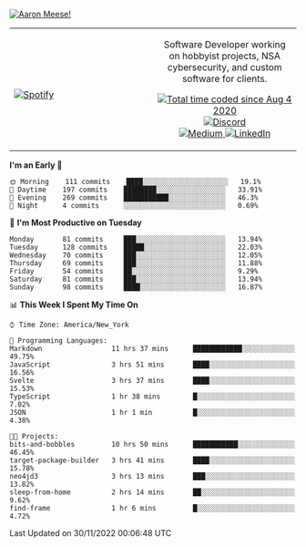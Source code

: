[![Aaron Meese!](https://user-images.githubusercontent.com/17814535/88975338-a2aabf00-d27f-11ea-963f-8a19608716b4.png)](https://github.com/ajmeese7/readme-ascii "README ASCII")

<!-- Modified from project here: https://github.com/novatorem/novatorem -->
<table width="100%">
  <tr>
  <td width="50%">

&nbsp; <br> [![Spotify](https://ajmeese7.vercel.app/api/spotify)](https://open.spotify.com/user/ajmeese)

  </td>
  <td width="50%">
    <p align="center">
    Software Developer working on hobbyist projects, NSA cybersecurity, and custom software for clients.
    </p>
    <p align="center">
      <a href="https://wakatime.com/@f726891d-3b02-46cd-9b60-e8c59f9e2b14">
        <img src="https://wakatime.com/badge/user/f726891d-3b02-46cd-9b60-e8c59f9e2b14.svg" alt="Total time coded since Aug 4 2020" title="WakaTime" />
      </a>
      <a href="http://link.aaronmeese.com/discord">
        <img src="https://img.shields.io/badge/discord-ajmeese7%234835-369?style=flat-square&logo=discord&logoColor=white&color=purple" alt="Discord" title="Discord">
      </a>
      <br />
      <a href="https://link.aaronmeese.com/medium">
        <img src="https://img.shields.io/badge/medium-ajmeese7-1DB954?style=flat-square&logo=medium&logoColor=white" alt="Medium" title="Medium">
      </a>
      <a href="https://link.aaronmeese.com/linkedin">
        <img src="https://img.shields.io/badge/linkedIn-aaronmeese-1DB954?style=flat-square&logo=linkedin&logoColor=white&color=blue" alt="LinkedIn" title="LinkedIn">
      </a>
    </p>
  </td>

</table>

[//]: <> (The `&nbsp;` is to have Aphelion take up more space)

<!--START_SECTION:waka-->
**I'm an Early 🐤** 

```text
🌞 Morning    111 commits    ████░░░░░░░░░░░░░░░░░░░░░   19.1% 
🌆 Daytime    197 commits    ████████░░░░░░░░░░░░░░░░░   33.91% 
🌃 Evening    269 commits    ███████████░░░░░░░░░░░░░░   46.3% 
🌙 Night      4 commits      ░░░░░░░░░░░░░░░░░░░░░░░░░   0.69%

```
📅 **I'm Most Productive on Tuesday** 

```text
Monday       81 commits     ███░░░░░░░░░░░░░░░░░░░░░░   13.94% 
Tuesday      128 commits    █████░░░░░░░░░░░░░░░░░░░░   22.03% 
Wednesday    70 commits     ███░░░░░░░░░░░░░░░░░░░░░░   12.05% 
Thursday     69 commits     ███░░░░░░░░░░░░░░░░░░░░░░   11.88% 
Friday       54 commits     ██░░░░░░░░░░░░░░░░░░░░░░░   9.29% 
Saturday     81 commits     ███░░░░░░░░░░░░░░░░░░░░░░   13.94% 
Sunday       98 commits     ████░░░░░░░░░░░░░░░░░░░░░   16.87%

```


📊 **This Week I Spent My Time On** 

```text
⌚︎ Time Zone: America/New_York

💬 Programming Languages: 
Markdown                 11 hrs 37 mins      ████████████░░░░░░░░░░░░░   49.75% 
JavaScript               3 hrs 51 mins       ████░░░░░░░░░░░░░░░░░░░░░   16.56% 
Svelte                   3 hrs 37 mins       ████░░░░░░░░░░░░░░░░░░░░░   15.53% 
TypeScript               1 hr 38 mins        █░░░░░░░░░░░░░░░░░░░░░░░░   7.02% 
JSON                     1 hr 1 min          █░░░░░░░░░░░░░░░░░░░░░░░░   4.38%

🐱‍💻 Projects: 
bits-and-bobbles         10 hrs 50 mins      ███████████░░░░░░░░░░░░░░   46.45% 
target-package-builder   3 hrs 41 mins       ████░░░░░░░░░░░░░░░░░░░░░   15.78% 
neo4jd3                  3 hrs 13 mins       ███░░░░░░░░░░░░░░░░░░░░░░   13.82% 
sleep-from-home          2 hrs 14 mins       ██░░░░░░░░░░░░░░░░░░░░░░░   9.62% 
find-frame               1 hr 6 mins         █░░░░░░░░░░░░░░░░░░░░░░░░   4.72%

```


 Last Updated on 30/11/2022 00:06:48 UTC
<!--END_SECTION:waka-->
